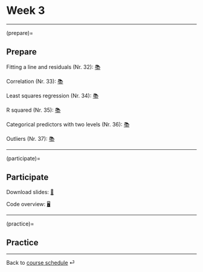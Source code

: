 # Week 3


---

(prepare)=
## Prepare

Fitting a line and residuals (Nr. 32): [📚](https://openintro-ims.netlify.app/model-slr.html#fit-line-res-cor)


Correlation (Nr. 33): [📚](https://openintro-ims.netlify.app/model-slr.html#describing-linear-relationships-with-correlation)


Least squares regression (Nr. 34): [📚](https://openintro-ims.netlify.app/model-slr.html#least-squares-regression)


R squared (Nr. 35): [📚](https://openintro-ims.netlify.app/model-slr.html#r-squared)


Categorical predictors with two levels (Nr. 36): [📚](https://openintro-ims.netlify.app/model-slr.html#categorical-predictor-two-levels)


Outliers (Nr. 37): [📚](https://openintro-ims.netlify.app/model-slr.html#outliers-in-regression)

---

(participate)=
## Participate


Download slides: [📑](https://drive.google.com/file/d/1-mcDrtEF7SrPUmSSx-DejQBiuekUaRX9/view?usp=sharing)

Code overview: [🖥](../code/code-overview.md)


---

(practice)=
## Practice






---

Back to [course schedule](../docs/course-schedule.md) ⏎
